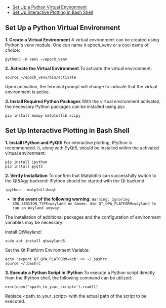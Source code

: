 - [Set Up a Python Virtual Environment](#set-up-a-python-virtual-environment)
- [Set Up Interactive Plotting in Bash Shell](#set-up-interactive-plotting-in-bash-shell)


## Set Up a Python Virtual Environment
**1. Create a Virtual Environment**
A virtual environment can be created using Python's venv module. 
One can name it epoch_venv or a cool name of choice:

```
python3 -m venv ~/epoch_venv
```

**2. Activate the Virtual Environment**
To activate the virtual environment:

```
source ~/epoch_venv/bin/activate
```

Upon activation, the terminal prompt will change to indicate that the virtual environment is active.

**3. Install Required Python Packages**
With the virtual environment activated, the necessary Python packages can be installed using pip:

```
pip install numpy matplotlib scipy
```

## Set Up Interactive Plotting in Bash Shell

**1. Install IPython and PyQt5**
For interactive plotting, IPython is recommended. 
It, along with PyQt5, should be installed within the activated virtual environment:

```
pip install ipython
pip install pyqt5
```

**2. Verify Installation**
To confirm that Matplotlib can successfully switch to the Qt5Agg backend:
IPython should be started with the Qt backend:

```
ipython --matplotlib=qt
```
- **In the event of the following warning:**
`Warning: Ignoring XDG_SESSION_TYPE=wayland on Gnome. Use QT_QPA_PLATFORM=wayland to run on Wayland anyway.`

The installation of additional packages and the configuration of environment variables may be necessary:

Install QtWayland:

```
sudo apt install qtwayland5
```

Set the Qt Platform Environment Variable:

```
echo 'export QT_QPA_PLATFORM=xcb' >> ~/.bashrc
source ~/.bashrc
```

**3. Execute a Python Script in IPython**
To execute a Python script directly from the IPython shell, the following command can be utilized:

```
exec(open('<path_to_your_script>').read())
```
Replace <path_to_your_script> with the actual path of the script to be executed.
